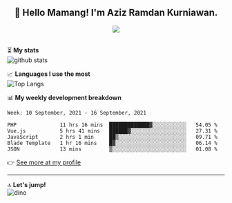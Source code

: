 <h2 align="center">👋 Hello Mamang! I'm Aziz Ramdan Kurniawan.</h2>  
<p align="center">
  <img src="https://komarev.com/ghpvc/?username=azizramdan"> <br><br>
</p>
    
⏳ **My stats**  
![github stats](https://github-readme-stats.vercel.app/api?username=azizramdan&show_icons=true&count_private=true&title_color=000&hide_border=true&hide_title=true)  

📈 **Languages I use the most**  
![Top Langs](https://github-readme-stats.vercel.app/api/top-langs/?username=azizramdan&layout=compact&langs_count=6&hide=tsql&hide_border=true&hide_title=true&exclude_repo=Futsal-Go,Futsal-Go-Admin,Sistem-Informasi-Sensus-Harian-Rawat-Inap)  

📊 **My weekly development breakdown**
<!--START_SECTION:waka-->
```text
Week: 10 September, 2021 - 16 September, 2021

PHP              11 hrs 16 mins  █████████████▓░░░░░░░░░░░   54.05 % 
Vue.js           5 hrs 41 mins   ██████▓░░░░░░░░░░░░░░░░░░   27.31 % 
JavaScript       2 hrs 1 min     ██▒░░░░░░░░░░░░░░░░░░░░░░   09.71 % 
Blade Template   1 hr 16 mins    █▓░░░░░░░░░░░░░░░░░░░░░░░   06.14 % 
JSON             13 mins         ▒░░░░░░░░░░░░░░░░░░░░░░░░   01.08 % 
```
<!--END_SECTION:waka-->
👉 [See more at my profile](https://wakatime.com/@azizramdan)
***
🔝 **Let's jump!**  
![dino](https://raw.githubusercontent.com/azizramdan/azizramdan/master/dino.gif)  

